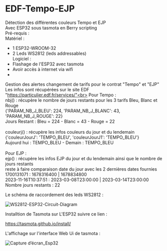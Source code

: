 # EDF-Tempo-EJP
Détection des différentes couleurs Tempo et EJP<br>
Avec ESP32 sous tasmota en Berry scripting<br>
Pré-requis :<br>
Matériel : 
 - 1 ESP32-WROOM-32
 - 2 Leds WS2812 (leds addressables)<br>
Logiciel :
 - Flashage de l'ESP32 avec tasmota
 - Avoir accès à internet via wifi
 - 
Gestion des alertes changement de tarifs pour le contrat "Tempo" et "EJP"<br>
Les infos sont récupérées sur le site EDF "https://particulier.edf.fr/services/"<br>
Pour Tempo :<br>
nbj() : récupère le nombre de jours restants pour les 3 tarifs Bleu, Blanc et Rouge<br>
{'PARAM_NB_J_BLEU': 224, 'PARAM_NB_J_BLANC': 43, 'PARAM_NB_J_ROUGE': 22}<br>
Jours Restant : Bleu = 224 - Blanc = 43 - Rouge = 22<br>
<br>
couleurj() : récupère les infos couleurs du jour et du lendemain<br>
{'couleurJourJ': 'TEMPO_BLEU', 'couleurJourJ1': 'TEMPO_BLEU'}<br>
Aujourd hui : TEMPO_BLEU - Demain : TEMPO_BLEU<br>
<br>
Pour EJP :<br>
ejp() : récupère les infos EJP du jour et du lendemain ainsi que le nombre de jours restants<br>
reste à faire comparaison date du jour avec les 2 dernières dates fournies<br>
1700131071 : 1678316400 | 1678834800<br>
2023-11-16T10:37:51 : 2023-03-08T23:00:00 | 2023-03-14T23:00:00<br>
 Nombre jours restants : 22<br>

Le schéma de raccordement des leds WS2812 :

![WS2812-ESP32-Circuit-Diagram](https://github.com/yves-jose/EDF-Tempo-EJP/assets/35004084/bf91e4a6-82d2-4287-82a5-317d421d2b8b)

Installtion de Tasmota sur L'ESP32 suivre ce lien :

https://tasmota.github.io/install/


L'affichage sur l'interface Web Ui de tasmota :

![Capture d’écran_Esp32](https://github.com/yves-jose/EDF-Tempo-EJP/assets/35004084/1ac9d2f0-2b71-4e1c-a93a-49239744b0a7)

